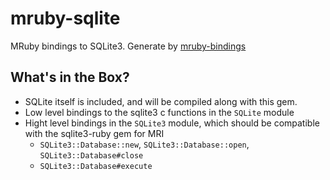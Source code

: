 mruby-sqlite
============

MRuby bindings to SQLite3. Generate by [mruby-bindings](http://github.com/jbreeden/mruby-bindings)

What's in the Box?
------------------

- SQLite itself is included, and will be compiled along with this gem.
- Low level bindings to the sqlite3 c functions in the `SQLite` module
- Hight level bindings in the `SQLite3` module, which should be compatible with the sqlite3-ruby gem for MRI
  + `SQLite3::Database::new`, `SQLite3::Database::open`, `SQLite3::Database#close`
  + `SQLite3::Database#execute`
